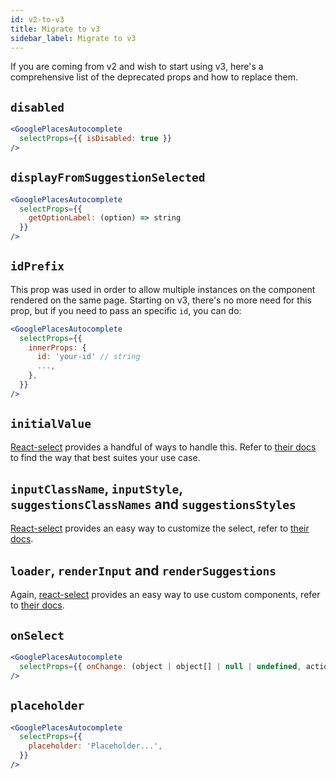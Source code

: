 ```yaml
---
id: v2-to-v3
title: Migrate to v3
sidebar_label: Migrate to v3
---
```


If you are coming from v2 and wish to start using v3, here's a comprehensive list of the deprecated props and how to replace them.

## `disabled`

```jsx
<GooglePlacesAutocomplete
  selectProps={{ isDisabled: true }}
/>
```


## `displayFromSuggestionSelected`

```jsx
<GooglePlacesAutocomplete
  selectProps={{
    getOptionLabel: (option) => string
  }}
/>
```


## `idPrefix`

This prop was used in order to allow multiple instances on the component rendered on the same page. Starting on v3, there's no more need for this prop, but if you need to pass an specific `id`, you can do:

```jsx
<GooglePlacesAutocomplete
  selectProps={{
    innerProps: {
      id: 'your-id' // string
      ...,
    },
  }}
/>
```


## `initialValue`

[React-select](https://react-select.com) provides a handful of ways to handle this. Refer to [their docs](https://react-select.com/props#statemanager-props) to find the way that best suites your use case.

## `inputClassName`, `inputStyle`, `suggestionsClassNames` and `suggestionsStyles`

[React-select](https://react-select.com) provides an easy way to customize the select, refer to [their docs](https://react-select.com/tylesrops#statemanager-props).

## `loader`, `renderInput` and `renderSuggestions`

Again, [react-select](https://react-select.com) provides an easy way to use custom components, refer to [their docs](https://react-select.com/props#replacing-components).

## `onSelect`

```jsx
<GooglePlacesAutocomplete
  selectProps={{ onChange: (object | object[] | null | undefined, action) => undefined }}
/>
```


## `placeholder`

```jsx
<GooglePlacesAutocomplete
  selectProps={{
    placeholder: 'Placeholder...',
  }}
/>
```
